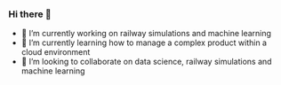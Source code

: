 ### Hi there 👋

- 🔭 I’m currently working on railway simulations and machine learning
- 🌱 I’m currently learning how to manage a complex product within a cloud environment
- 👯 I’m looking to collaborate on data science, railway simulations and machine learning

<!--
**ritzerp/ritzerp** is a ✨ _special_ ✨ repository because its `README.md` (this file) appears on your GitHub profile.

Here are some ideas to get you started:

- 🔭 I’m currently working on ...
- 🌱 I’m currently learning ...
- 👯 I’m looking to collaborate on ...
- 🤔 I’m looking for help with ...
- 💬 Ask me about ...
- 📫 How to reach me: ...
- 😄 Pronouns: ...
- ⚡ Fun fact: ...
-->
